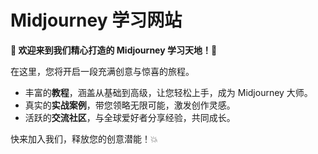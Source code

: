 # Midjourney 学习网站

**🌟 欢迎来到我们精心打造的 Midjourney 学习天地！🌟**

在这里，您将开启一段充满创意与惊喜的旅程。

- 丰富的**教程**，涵盖从基础到高级，让您轻松上手，成为 Midjourney 大师。
- 真实的**实战案例**，带您领略无限可能，激发创作灵感。
- 活跃的**交流社区**，与全球爱好者分享经验，共同成长。

快来加入我们，释放您的创意潜能！💥